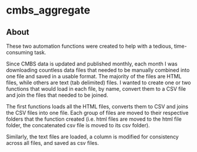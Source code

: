 # cmbs_aggregate
## About
These two automation functions were created to help with a tedious, time-consuming task.

Since CMBS data is updated and published monthly, each month I was downloading countless data files that needed to be manually combined into one file and saved in a usable format.  The majority of the files are HTML files, while others are text (tab delimited) files. I wanted to create one or two functions that would load in each file, by name, convert them to a CSV file and join the files that needed to be joined.

The first functions loads all the HTML files, converts them to CSV and joins the CSV files into one file. Each group of files are moved to their respective folders that the function created (i.e. html files are moved to the html file folder, the concatenated csv file is moved to its csv folder).

Similarly, the text files are loaded, a column is modified for consistency across all files, and saved as csv files.
